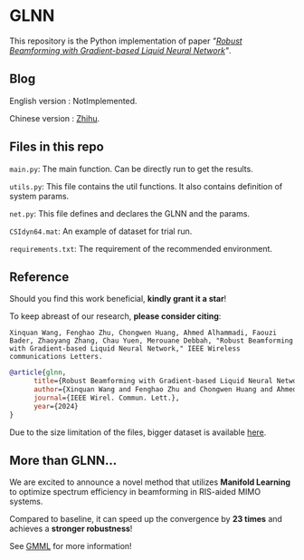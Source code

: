 # GLNN
This repository is the Python implementation of paper _"[Robust Beamforming with Gradient-based Liquid Neural Network](https://ieeexplore.ieee.org/document/10620247)"_.

## Blog
English version : NotImplemented.

Chinese version : [Zhihu](https://zhuanlan.zhihu.com/p/711109469).

## Files in this repo
`main.py`: The main function. Can be directly run to get the results.

`utils.py`: This file contains the util functions. It also contains definition of system params.

`net.py`: This file defines and declares the GLNN and the params.

`CSIdyn64.mat`: An example of dataset for trial run.

`requirements.txt`: The requirement of the recommended environment.
## Reference
Should you find this work beneficial, **kindly grant it a star**!

To keep abreast of our research, **please consider citing**:
```plain text
Xinquan Wang, Fenghao Zhu, Chongwen Huang, Ahmed Alhammadi, Faouzi Bader, Zhaoyang Zhang, Chau Yuen, Merouane Debbah, "Robust Beamforming with Gradient-based Liquid Neural Network," IEEE Wireless communications Letters.
```
```bibtex
@article{glnn,
      title={Robust Beamforming with Gradient-based Liquid Neural Network},
      author={Xinquan Wang and Fenghao Zhu and Chongwen Huang and Ahmed Alhammadi and Faouzi Bader and Zhaoyang Zhang and Chau Yuen and M{\'e}rouane Debbah},
      journal={IEEE Wirel. Commun. Lett.},
      year={2024}
}
```

Due to the size limitation of the files, bigger dataset is available [here](https://drive.google.com/file/d/1-luLm9BwtGcT-SoJt9IZUAEpsLTFPdpo/view?usp=drive_link).

## More than GLNN...
We are excited to announce a novel method that utilizes **Manifold Learning** to optimize spectrum efficiency in beamforming in RIS-aided MIMO systems. 

Compared to baseline, it can speed up the convergence by **23 times** and achieves a **stronger robustness**! 

See [GMML](https://github.com/FenghaoZhu/GMML/tree/main) for more information!
